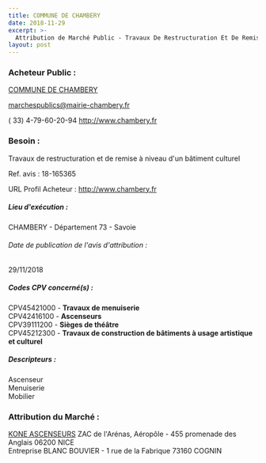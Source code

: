 ```yaml
---
title: COMMUNE DE CHAMBERY
date: 2018-11-29
excerpt: >-
  Attribution de Marché Public - Travaux De Restructuration Et De Remise A Niveau De L'Espace Culturel André Malraux
layout: post
---
```


### Acheteur Public : 
<a href="/acheteur-33/siren-217300656"> COMMUNE DE CHAMBERY</a><br/>



marchespublics@mairie-chambery.fr

( 33) 4-79-60-20-94
http://www.chambery.fr
### Besoin :

Travaux de restructuration et de remise à niveau d'un bâtiment culturel

Ref. avis : 18-165365

URL Profil Acheteur : http://www.chambery.fr

##### Lieu d'exécution :

CHAMBERY - Département 73 - Savoie

###### Date de publication de l'avis d'attribution : 
29/11/2018

##### Codes CPV concerné(s) :
CPV45421000 - **Travaux de menuiserie** <br/>
CPV42416100 - **Ascenseurs** <br/>
CPV39111200 - **Sièges de théâtre** <br/>
CPV45212300 - **Travaux de construction de bâtiments à usage artistique et culturel** <br/>

##### Descripteurs :
Ascenseur <br/>
Menuiserie <br/>
Mobilier <br/>

### Attribution du Marché :
<a href="/entreprise-267/siren-592052302"> KONE ASCENSEURS</a>    ZAC de l'Arénas, Aéropôle - 455 promenade des Anglais 06200 NICE <br/>
Entreprise BLANC BOUVIER - 1 rue de la Fabrique 73160 COGNIN <br/>
